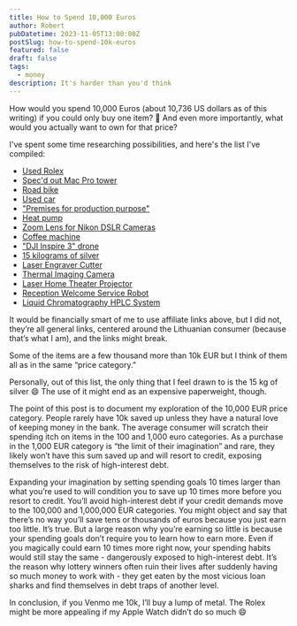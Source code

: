 ```yaml
---
title: How to Spend 10,000 Euros
author: Robert
pubDatetime: 2023-11-05T13:00:00Z
postSlug: how-to-spend-10k-euros
featured: false
draft: false
tags:
  - money
description: It's harder than you'd think
---
```


How would you spend 10,000 Euros (about 10,736 US dollars as of this writing) if you could only buy one item? 🤔 And even more importantly, what would you actually want to own for that price?

I've spent some time researching possibilities, and here's the list I've compiled:

- [Used Rolex](https://www.zeitauktion.com/en/ROLEX-GMT-MASTER-II-STEEL-AUTOMATIC-MEN-S-WATCH-16760-2304660)
- [Spec'd out Mac Pro tower](https://www.apple.com/shop/buy-mac/mac-pro/tower)
- [Road bike](https://ultrabike.lt/lt/plento-dviraciai/2364-3751-pinarello-dogma-f-disc-granfondo-anniversary-racing-green-anniversary-plento-dviratis.html#/85-dydis-53)
- [Used car](https://autoplius.lt/skelbimai/naudoti-automobiliai?sell_price_from=10000&sell_price_to=11000)
- ["Premises for production purpose"](https://www.aruodas.lt/patalpos-utenoje-jotauciu-k-zirgu-g-jaukiame-jotauciu-kaimelyje-gamtos-apsuptyje-3-341148/)
- [Heat pump](https://www.perkunibe.lt/parduotuve/?orderby=price-desc)
- [Zoom Lens for Nikon DSLR Cameras](https://www.amazon.com/Nikon-NIKKOR-Vibration-Reduction-Cameras/dp/B00B7O31B8/ref=sr_1_1?crid=23PJYKYP0BLFI&keywords=nikon+af-s&qid=1699186581&sprefix=nikon+af-s%2Caps%2C196&sr=8-1)
- [Coffee machine](https://mikokava.lt/lt/kavos-aparatai/kavinems/rancilio/kavos-aparatas-rancilio-classe-11-usb-xcelsius/)
- ["DJI Inspire 3" drone](https://store.dji.com/lt/product/dji-inspire-3?vid=136551)
- [15 kilograms of silver](https://www.florinus.lt/lt/sidabras/sidabro-luitai/15-kg-standartinis-investicinio-sidabro-luitas-valcambi)
- [Laser Engraver Cutter](https://www.amazon.com/Engraver-1300x900mm-Lifting-Honeycomb-Workbench/dp/B08P4KFXQK/ref=sr_1_16?crid=3FLW1QQN7SBXM&keywords=laser%2Bcutter&qid=1699186880&sprefix=laser%2Bcutte%2Caps%2C219&sr=8-16&th=1)
- [Thermal Imaging Camera](https://www.amazon.com/FLIR-E76-Advanced-24%C2%B0-14%C2%B0/dp/B08RLDBFZM/ref=sr_1_6?crid=6D7UYMMMXKZM&keywords=thermal%2Bcamera&qid=1699186952&sprefix=thermal%2Bcamera%2Caps%2C181&sr=8-6&th=1)
- [Laser Home Theater Projector](https://www.amazon.com/Sony-VPL-XW6000ES-Theater-Projector-Native/dp/B09XC1N86M/ref=sr_1_3?crid=3NFSBGOGISR5K&keywords=sony%2Bprojector&qid=1699186989&sprefix=sony%2Bprojec%2Caps%2C188&sr=8-3&th=1)
- [Reception Welcome Service Robot](https://www.amazon.com/Publicity-Automatic-Navigation-Reception-Welcome/dp/B08VWK1FW4/ref=sr_1_9?crid=1F3Y2X1WCU3Z1&keywords=aoborobot&qid=1699187048&sprefix=aoborobo%2Caps%2C184&sr=8-9)
- [Liquid Chromatography HPLC System](https://www.alibaba.com/product-detail/Gradient-Liquid-Chromatograph-BIOBASE-China-High_1600602781452.html?spm=a2700.galleryofferlist.normal_offer.d_image.2b0c6b44bfMZxp)

It would be financially smart of me to use affiliate links above, but I did not, they’re all general links, centered around the Lithuanian consumer (because that’s what I am), and the links might break.

Some of the items are a few thousand more than 10k EUR but I think of them all as in the same “price category.”

Personally, out of this list, the only thing that I feel drawn to is the 15 kg of silver 😄 The use of it might end as an expensive paperweight, though.

The point of this post is to document my exploration of the 10,000 EUR price category. People rarely have 10k saved up unless they have a natural love of keeping money in the bank. The average consumer will scratch their spending itch on items in the 100 and 1,000 euro categories. As a purchase in the 1,000 EUR category is “the limit of their imagination” and rare, they likely won’t have this sum saved up and will resort to credit, exposing themselves to the risk of high-interest debt.

Expanding your imagination by setting spending goals 10 times larger than what you’re used to will condition you to save up 10 times more before you resort to credit. You’ll avoid high-interest debt if your credit demands move to the 100,000 and 1,000,000 EUR categories.
You might object and say that there’s no way you’ll save tens or thousands of euros because you just earn too little. It’s true. But a large reason why you’re earning so little is because your spending goals don’t require you to learn how to earn more. Even if you magically could earn 10 times more right now, your spending habits would still stay the same - dangerously exposed to high-interest debt. It’s the reason why lottery winners often ruin their lives after suddenly having so much money to work with - they get eaten by the most vicious loan sharks and find themselves in debt traps of another level.

In conclusion, if you Venmo me 10k, I’ll buy a lump of metal. The Rolex might be more appealing if my Apple Watch didn’t do so much 😄
